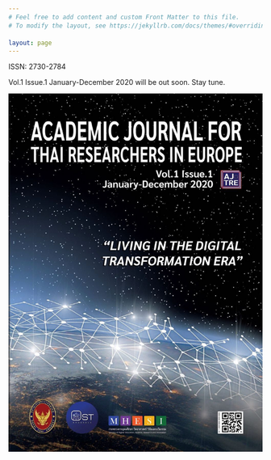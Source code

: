 ```yaml
---
# Feel free to add content and custom Front Matter to this file.
# To modify the layout, see https://jekyllrb.com/docs/themes/#overriding-theme-defaults

layout: page
---
```


ISSN: 2730-2784

Vol.1 Issue.1 January-December 2020 will be out soon. Stay tune.

![Cover](images/cover.jpg)
